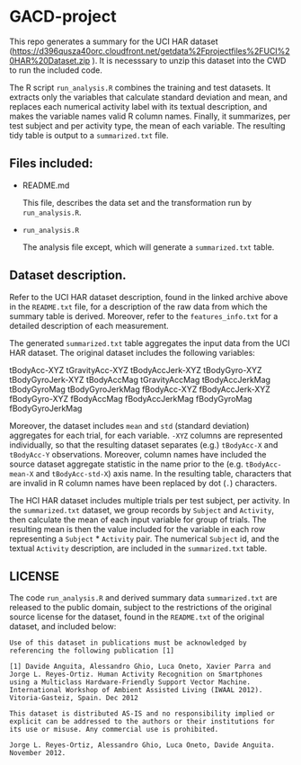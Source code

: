 # GACD-project

This repo generates a summary for the UCI HAR dataset
(https://d396qusza40orc.cloudfront.net/getdata%2Fprojectfiles%2FUCI%20HAR%20Dataset.zip
). It is necesssary to unzip this dataset into the CWD to run the
included code.


The R script `run_analysis.R` combines the training and test datasets.
It extracts only the variables that calculate standard deviation and
mean, and replaces each numerical activity label with its textual
description, and makes the variable names valid R column names.
Finally, it summarizes, per test subject and per activity type, the
mean of each variable. The resulting tidy table is output to a
`summarized.txt` file.


## Files included:

- README.md

  This file, describes the data set and the transformation run by `run_analysis.R`.

- `run_analysis.R`

  The analysis file except, which will generate a `summarized.txt` table.



## Dataset description.

Refer to the UCI HAR dataset description, found in the linked archive
above in the `README.txt` file, for a description of the raw data from
which the summary table is derived. Moreover, refer to the
`features_info.txt` for a detailed description of each measurement.

The generated `summarized.txt` table aggregates the input data from the UCI HAR dataset. The original dataset includes the following variables:

tBodyAcc-XYZ
tGravityAcc-XYZ
tBodyAccJerk-XYZ
tBodyGyro-XYZ
tBodyGyroJerk-XYZ
tBodyAccMag
tGravityAccMag
tBodyAccJerkMag
tBodyGyroMag
tBodyGyroJerkMag
fBodyAcc-XYZ
fBodyAccJerk-XYZ
fBodyGyro-XYZ
fBodyAccMag
fBodyAccJerkMag
fBodyGyroMag
fBodyGyroJerkMag

Moreover, the dataset includes `mean` and `std` (standard deviation)
aggregates for each trial, for each variable. `-XYZ` columns are
represented individually, so that the resulting dataset separates
(e.g.) `tBodyAcc-X` and `tBodyAcc-Y` observations. Moreover, column
names have included the source dataset aggregate statistic in the name
prior to the (e.g. `tBodyAcc-mean-X` and `tBodyAcc-std-X`) axis name.
In the resulting table, characters that are invalid in R column names
have been replaced by dot (`.`) characters.

The HCI HAR dataset includes multiple trials per test subject, per
activity. In the `summarized.txt` dataset, we group records by
`Subject` and `Activity`, then calculate the mean of each input
variable for group of trials. The resulting mean is then the value
included for the variable in each row representing a `Subject` *
`Activity` pair. The numerical `Subject` id, and the textual
`Activity` description, are included in the `summarized.txt` table.


## LICENSE

The code `run_analysis.R` and derived summary data `summarized.txt` are released to the public domain, subject to the restrictions of the original source license for the dataset, found in the `README.txt` of the original dataset, and included below:

    Use of this dataset in publications must be acknowledged by
    referencing the following publication [1]

    [1] Davide Anguita, Alessandro Ghio, Luca Oneto, Xavier Parra and
    Jorge L. Reyes-Ortiz. Human Activity Recognition on Smartphones
    using a Multiclass Hardware-Friendly Support Vector Machine.
    International Workshop of Ambient Assisted Living (IWAAL 2012).
    Vitoria-Gasteiz, Spain. Dec 2012

    This dataset is distributed AS-IS and no responsibility implied or
    explicit can be addressed to the authors or their institutions for
    its use or misuse. Any commercial use is prohibited.

    Jorge L. Reyes-Ortiz, Alessandro Ghio, Luca Oneto, Davide Anguita. November 2012.
